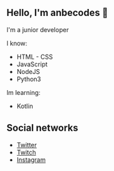 ## Hello, I'm anbecodes 👋️
I'm a junior developer

I know:
- HTML - CSS
- JavaScript
- NodeJS
- Python3

Im learning: 
- Kotlin

## Social networks
- [Twitter](https://twitter.com/anbecodes)
- [Twitch](https://twitch.tv/anbecodes)
- [Instagram](https://instagram.com/anbecodes)
